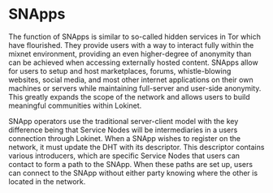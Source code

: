 # SNApps

The function of SNApps is similar to so-called hidden services in Tor which have flourished. They provide users with a way to interact fully within the mixnet environment, providing an even higher-degree of anonymity than can be achieved when accessing externally hosted content.  SNApps allow for users to setup and host marketplaces, forums, whistle-blowing websites, social media, and most other internet applications on their own machines or servers while maintaining full-server and user-side anonymity.  This greatly expands the scope of the network and allows users to build meaningful communities within Lokinet.

SNApp operators use the traditional server-client model with the key difference being that Service Nodes will be intermediaries in a users connection through Lokinet.  When a SNApp wishes to register on the network, it must update the DHT with its descriptor.  This descriptor contains various introducers, which are specific Service Nodes that users can contact to form a path to the SNApp.  When these paths are set up, users can connect to the SNApp without either party knowing where the other is located in the network.